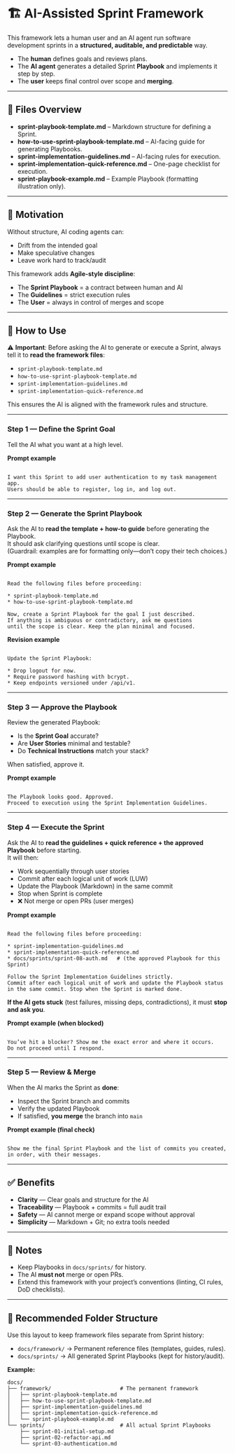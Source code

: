 # 🏗️ AI-Assisted Sprint Framework

This framework lets a human user and an AI agent run software development sprints in a **structured, auditable, and predictable** way.

- The **human** defines goals and reviews plans.  
- The **AI agent** generates a detailed Sprint **Playbook** and implements it step by step.  
- The **user** keeps final control over scope and **merging**.

---

## 📑 Files Overview

- **sprint-playbook-template.md** – Markdown structure for defining a Sprint.  
- **how-to-use-sprint-playbook-template.md** – AI-facing guide for generating Playbooks.  
- **sprint-implementation-guidelines.md** – AI-facing rules for execution.  
- **sprint-implementation-quick-reference.md** – One-page checklist for execution.  
- **sprint-playbook-example.md** – Example Playbook (formatting illustration only).  

---

## 🎯 Motivation

Without structure, AI coding agents can:
- Drift from the intended goal  
- Make speculative changes  
- Leave work hard to track/audit

This framework adds **Agile-style discipline**:
- The **Sprint Playbook** = a contract between human and AI  
- The **Guidelines** = strict execution rules  
- The **User** = always in control of merges and scope

---

## 🚀 How to Use

⚠️ **Important**: Before asking the AI to generate or execute a Sprint, always tell it to **read the framework files**:  
- `sprint-playbook-template.md`  
- `how-to-use-sprint-playbook-template.md`  
- `sprint-implementation-guidelines.md`  
- `sprint-implementation-quick-reference.md`  

This ensures the AI is aligned with the framework rules and structure.

---

### Step 1 — Define the Sprint Goal
Tell the AI what you want at a high level.

**Prompt example**
```

I want this Sprint to add user authentication to my task management app.
Users should be able to register, log in, and log out.

```

---

### Step 2 — Generate the Sprint Playbook
Ask the AI to **read the template + how-to guide** before generating the Playbook.  
It should ask clarifying questions until scope is clear.  
(Guardrail: examples are for formatting only—don’t copy their tech choices.)

**Prompt example**
```

Read the following files before proceeding:

* sprint-playbook-template.md
* how-to-use-sprint-playbook-template.md

Now, create a Sprint Playbook for the goal I just described.
If anything is ambiguous or contradictory, ask me questions
until the scope is clear. Keep the plan minimal and focused.

```

**Revision example**
```

Update the Sprint Playbook:

* Drop logout for now.
* Require password hashing with bcrypt.
* Keep endpoints versioned under /api/v1.

```

---

### Step 3 — Approve the Playbook
Review the generated Playbook:
- Is the **Sprint Goal** accurate?
- Are **User Stories** minimal and testable?
- Do **Technical Instructions** match your stack?

When satisfied, approve it.

**Prompt example**
```

The Playbook looks good. Approved.
Proceed to execution using the Sprint Implementation Guidelines.

```

---

### Step 4 — Execute the Sprint
Ask the AI to **read the guidelines + quick reference + the approved Playbook** before starting.  
It will then:
- Work sequentially through user stories  
- Commit after each logical unit of work (LUW)  
- Update the Playbook (Markdown) in the same commit  
- Stop when Sprint is complete  
- ❌ Not merge or open PRs (user merges)

**Prompt example**
```

Read the following files before proceeding:

* sprint-implementation-guidelines.md
* sprint-implementation-quick-reference.md
* docs/sprints/sprint-08-auth.md   # (the approved Playbook for this Sprint)

Follow the Sprint Implementation Guidelines strictly.
Commit after each logical unit of work and update the Playbook status
in the same commit. Stop when the Sprint is marked done.

```

**If the AI gets stuck** (test failures, missing deps, contradictions), it must **stop and ask you**.

**Prompt example (when blocked)**
```

You’ve hit a blocker? Show me the exact error and where it occurs.
Do not proceed until I respond.

```

---

### Step 5 — Review & Merge
When the AI marks the Sprint as **done**:
- Inspect the Sprint branch and commits  
- Verify the updated Playbook  
- If satisfied, **you merge** the branch into `main`

**Prompt example (final check)**
```

Show me the final Sprint Playbook and the list of commits you created,
in order, with their messages.

```

---

## ✅ Benefits

- **Clarity** — Clear goals and structure for the AI  
- **Traceability** — Playbook + commits = full audit trail  
- **Safety** — AI cannot merge or expand scope without approval  
- **Simplicity** — Markdown + Git; no extra tools needed

---

## 📌 Notes

- Keep Playbooks in `docs/sprints/` for history.  
- The AI **must not** merge or open PRs.  
- Extend this framework with your project’s conventions (linting, CI rules, DoD checklists).  

---

## 📂 Recommended Folder Structure

Use this layout to keep framework files separate from Sprint history:

- `docs/framework/` → Permanent reference files (templates, guides, rules).  
- `docs/sprints/` → All generated Sprint Playbooks (kept for history/audit).  

**Example:**
```
docs/
├── framework/                      # The permanent framework
│   ├── sprint-playbook-template.md
│   ├── how-to-use-sprint-playbook-template.md
│   ├── sprint-implementation-guidelines.md
│   ├── sprint-implementation-quick-reference.md
│   └── sprint-playbook-example.md
└── sprints/                        # All actual Sprint Playbooks
    ├── sprint-01-initial-setup.md
    ├── sprint-02-refactor-api.md
    └── sprint-03-authentication.md
```

